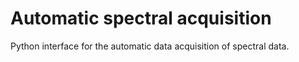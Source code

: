 # Automatic spectral acquisition
Python interface for the automatic data acquisition of spectral data.
